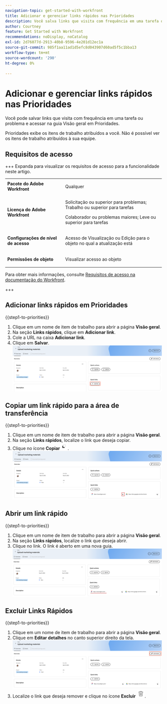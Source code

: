 ```yaml
---
navigation-topic: get-started-with-workfront
title: Adicionar e gerenciar links rápidos nas Prioridades
description: Você salva links que visita com frequência em uma tarefa ou problema em Prioridades.
author: Courtney
feature: Get Started with Workfront
recommendations: noDisplay, noCatalog
exl-id: 2d76077d-2913-40b8-9596-4e201d12ec1a
source-git-commit: 985f1aa11ad1d5efc8d043907d60ad5f5c1bba13
workflow-type: tm+mt
source-wordcount: '290'
ht-degree: 0%

---
```


# Adicionar e gerenciar links rápidos nas Prioridades

Você pode salvar links que visita com frequência em uma tarefa ou problema e acessar na guia Visão geral em Prioridades.

Prioridades exibe os itens de trabalho atribuídos a você. Não é possível ver os itens de trabalho atribuídos à sua equipe.

## Requisitos de acesso

+++ Expanda para visualizar os requisitos de acesso para a funcionalidade neste artigo.

<table style="table-layout:auto"> 
 <col> 
 </col> 
 <col> 
 </col> 
 <tbody> 
  <tr> 
   <td role="rowheader"><strong>Pacote do Adobe Workfront</strong></td> 
   <td> <p>Qualquer</p> </td> 
  </tr> 
  <tr> 
   <td role="rowheader"><strong>Licença do Adobe Workfront</strong></td> 
   <td> 
   <p>Solicitação ou superior para problemas; Trabalho ou superior para tarefas</p>
   <p>Colaborador ou problemas maiores; Leve ou superior para tarefas</p> 
   </td> 
  </tr> 
  <tr> 
   <td role="rowheader"><strong>Configurações de nível de acesso</strong></td> 
   <td> <p>Acesso de Visualização ou Edição para o objeto no qual a atualização está</p></td> 
  </tr> 
  <tr> 
   <td role="rowheader"><strong>Permissões de objeto</strong></td> 
   <td> <p>Visualizar acesso ao objeto</p></td> 
  </tr> 
 </tbody> 
</table>

Para obter mais informações, consulte [Requisitos de acesso na documentação do Workfront](/help/quicksilver/administration-and-setup/add-users/access-levels-and-object-permissions/access-level-requirements-in-documentation.md).

+++

## Adicionar links rápidos em Prioridades

{{step1-to-priorities}}

1. Clique em um nome de item de trabalho para abrir a página **Visão geral**.
1. Na seção **Links rápidos**, clique em **Adicionar link**.
1. Cole a URL na caixa **Adicionar link**.
1. Clique em **Salvar**.
   ![Adicionar link](assets/add-link.png)

## Copiar um link rápido para a área de transferência

{{step1-to-priorities}}

1. Clique em um nome de item de trabalho para abrir a página **Visão geral**.
1. Na seção **Links rápidos**, localize o link que deseja copiar.
1. Clique no ícone **Copiar**![&#x200B; Copiar](assets/copy-icon.png).
   ![Copiar link](assets/copy-link.png)

## Abrir um link rápido

{{step1-to-priorities}}

1. Clique em um nome de item de trabalho para abrir a página **Visão geral**.
1. Na seção **Links rápidos**, localize o link que deseja abrir.
1. Clique no link. O link é aberto em uma nova guia.
   ![Abrir link](assets/open-link.png)

## Excluir Links Rápidos

{{step1-to-priorities}}

1. Clique em um nome de item de trabalho para abrir a página **Visão geral**.
1. Clique em **Editar detalhes** no canto superior direito da tela.
   ![Editar detalhes](assets/edit-details.png)
1. Localize o link que deseja remover e clique no ícone **Excluir** ![Excluir](assets/delete-icon.png).
